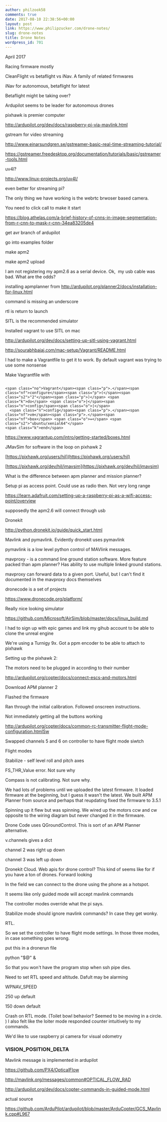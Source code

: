 ```yaml
---
author: philzook58
comments: true
date: 2017-08-10 22:38:56+00:00
layout: post
link: https://www.philipzucker.com/drone-notes/
slug: drone-notes
title: Drone Notes
wordpress_id: 701
---
```


April 2017

Racing firmware mostly

CleanFlight vs betaflight vs iNav. A family of related firmwares

iNav for autonomous, betaflight for latest

Betaflight might be taking over?





Ardupilot seems to be leader for autonomous drones

pixhawk is premier computer

http://ardupilot.org/dev/docs/raspberry-pi-via-mavlink.html



gstream for video streaming

http://www.einarsundgren.se/gstreamer-basic-real-time-streaming-tutorial/

https://gstreamer.freedesktop.org/documentation/tutorials/basic/gstreamer-tools.html



uv4l?

http://www.linux-projects.org/uv4l/

even better for streaming pi?

The only thing we have working is the webrtc brwoser based camera.

You need to click call to make it start





https://blog.athelas.com/a-brief-history-of-cnns-in-image-segmentation-from-r-cnn-to-mask-r-cnn-34ea83205de4





get avr branch of ardupilot

go into examples folder

make apm2

make apm2 upload

I am not registering my apm2.6 as a serial device. Ok,  my usb cable was bad. What are the odds?

installing apmplanner from http://ardupilot.org/planner2/docs/installation-for-linux.html

command is missing an underscore

rtl is return to launch





SITL is the recommended simulator

Installed vagrant to use SITL on mac

http://ardupilot.org/dev/docs/setting-up-sitl-using-vagrant.html

http://sourabhbajaj.com/mac-setup/Vagrant/README.html

I had to make a Vagrantfile to get it to work. By default vagrant was trying to use some nonsense

Make Vagrantfile with

    
    
```

<span class="no">Vagrant</span><span class="p">.</span><span class="nf">configure</span><span class="p">(</span><span class="s2">"2"</span><span class="p">)</span> <span class="k">do</span> <span class="o">|</span><span class="n">config</span><span class="o">|</span>
  <span class="n">config</span><span class="p">.</span><span class="nf">vm</span><span class="p">.</span><span class="nf">box</span> <span class="o">=</span> <span class="s2">"ubuntu/xenial64"</span>
<span class="k">end</span>
```



https://www.vagrantup.com/intro/getting-started/boxes.html





JMavSim for software in the loop on pixhawk 2

[https://pixhawk.org/users/hil](https://pixhawk.org/users/hil)

[https://pixhawk.org/dev/hil/jmavsim](https://pixhawk.org/dev/hil/jmavsim)





What is the difference between apm planner and mission planner?

Setup pi as access point. Could use as radio then. Not very long range

https://learn.adafruit.com/setting-up-a-raspberry-pi-as-a-wifi-access-point/overview



supposedly the apm2.6 will connect through usb

Dronekit

http://python.dronekit.io/guide/quick_start.html

Mavlink and pymavlink. Evidently dronekit uses pymavlink

pymavlink is a low level python control of MAVlink messages.

mavproxy - is a command line ground station software. More feature packed than apm planner? Has ability to use multiple linked ground stations.

mavproxy can forward data to a given port. Useful, but I can't find it documented in the mavproxy docs themselves



dronecode is a set of projects

https://www.dronecode.org/platform/

Really nice looking simulator

https://github.com/Microsoft/AirSim/blob/master/docs/linux_build.md

I had to sign up with epic games and link my gihub account to be able to clone the unreal engine

We're using a Turnigy 9x. Got a ppm encoder to be able to attach to pixhawk



Setting up the pixhawk 2:

The motors need to be plugged in according to their number

http://ardupilot.org/copter/docs/connect-escs-and-motors.html

Download APM planner 2

Flashed the firmware

Ran through the initial calibration. Followed onscreen instructions.

Not immediately getting all the buttons working

http://ardupilot.org/copter/docs/common-rc-transmitter-flight-mode-configuration.htmlSw

Swapped channels 5 and 6 on controller to have flight mode siwtch

Flight modes

Stabilize - self level roll and pitch axes

FS_THR_Value error. Not sure why

Compass is not calibrating. Not sure why.



We had lots of problems until we uploaded the latest firmware. It loaded firmware at the beginning, but I guess it wasn't the latest. We built APM Planner from source and perhaps that reupdating fixed the firmware to 3.5.1

Spinning up it flew but was spinning. We wired up the motors ccw and cw opposite to the wiring diagram but never changed it in the firmware.



Drone Code uses QGroundControl. This is sort of an APM Planner alternative.

v.channels gives a dict

channel 2 was right up down

channel 3 was left up down



Dronekit Cloud. Web apis for drone control? This kind of seems like for if you have a ton of drones. Forward looking



In the field we can connect to the drone using the phone as a hotspot.



It seems like only guided mode will accept mavlink commands

The controller modes override what the pi says.

Stabilize mode should ignore mavlink commands? In case they get wonky.

RTL.

So we set the controller to have flight mode settings. In those three modes, in case something goes wrong.

put this in a dronerun file


python "$@" &




So that you won't have the program stop when ssh pipe dies.




Need to set RTL speed and altitude. Dafult may be alarming




WPNAV_SPEED




250 up default




150 down default




Crash on RTL mode. (Toilet bowl behavior? Seemed to be moving in a circle. ) I also felt like the loiter mode responded counter intuitively to my commands.




We'd like to use raspberry pi camera for visual odometry


### VISION_POSITION_DELTA


Mavlink message is implemented in ardupilot

https://github.com/PX4/OpticalFlow

http://mavlink.org/messages/common#OPTICAL_FLOW_RAD

http://ardupilot.org/dev/docs/copter-commands-in-guided-mode.html

actual source

https://github.com/ArduPilot/ardupilot/blob/master/ArduCopter/GCS_Mavlink.cpp#L967






